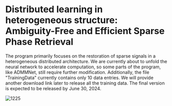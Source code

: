 # Distributed learning in heterogeneous structure: Ambiguity-Free and Efficient Sparse Phase Retrieval 
The program primarily focuses on the restoration of sparse signals in a heterogeneous distributed architecture. We are currently about to unfold the neural network to accelerate computation, so some parts of the program, like ADMMNet, still require further modification. Additionally, the file "TrainingData" currently contains only 10 data entries. We will provide another download link later to release all the training data. The final version is expected to be released by June 30, 2024.

![1225](https://github.com/HongZhiQiu/Distributed/assets/154419762/10119311-0c15-42c0-8e10-05e0e69afe1e)
